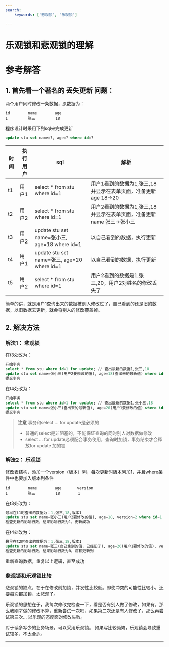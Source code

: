 ```yaml
---
search:
    keywords: ['悲观锁', '乐观锁']

---
```



# 乐观锁和悲观锁的理解

# 参考解答

## 1. 首先看一个著名的 **丢失更新** 问题：
两个用户同时修改一条数据，原数据为：
```
id        name        age
1         张三         18
```

程序设计时采用下列sql来完成更新
```sql
update stu set name=?, age=? where id=?
```

|时间|执行用户|sql|解析|
|-|-|-|-|
|t1|用户1|select * from stu where id=1|用户1看到的数据为1,张三,18并显示在表单页面，准备更新age 18->20 |
|t2|用户2|select * from stu where id=1|用户2看到的数据为1,张三,18并显示在表单页面，准备更新name 张三->张小三|
|t3|用户2|update stu set name=张小三, age=18 where id=1|以自己看到的数据，执行更新|
|t4|用户1|update stu set name=张三, age=20 where id=1|以自己看到的数据，执行更新|
|t5|用户2|select * from stu where id=1|用户2看到的数据是1,张三,20，用户2对姓名的修改丢失了|

简单的讲，就是用户1查询出来的数据被别人修改过了，自己看到的还是旧的数据，以旧数据去更新，就会将别人的修改覆盖掉。

## 2. 解决方法

### 解法1： 悲观锁
在t3处改为：
```sql
开始事务
select * from stu where id=1 for update; // 查出最新的数据1,张三,18
update stu set name=张小三(用户2要修改的值), age=18(查出来的最新值) where id=1;
提交事务
```

在t4处改为：
```sql
开始事务
select * from stu where id=1 for update; // 查出最新的数据1,张小三,18
update stu set name=张小三(查出来的最新值), age=20(用户1要修改的值) where id=1;
提交事务
```

> **注意**
事务和select ... for update是必须的
> * 普通的select是非阻塞的，不能保证查询的同时别人对数据做修改
> * select ... for update必须配合事务使用，查询时加锁，事务结束才会释放for update 加的锁

### 解法2： 乐观锁
修改表结构，添加一个version（版本）列，每次更新时版本列加1，并且where条件中也要加入版本列条件
```
id        name        age       version
1         张三         18        1
```

在t3处改为：
```sql
最早在t1时查出的数据为：1,张三,18,版本1
update stu set name=张小三(用户2要修改的值), age=18, version=2 where id=1 and version=1;
检查更新的影响行数，结果影响行数为1，更新成功
```

在t4处改为：
```sql
最早在t2时查出的数据为：1,张三,18,版本1
update stu set name=张三(自己拿到的值，已经旧了), age=20(用户1要修改的值), version=2 where id=1 and version=1;
检查更新的影响行数，结果影响行数为0，没有更新到
```
重新查询数据，重复以上逻辑，直至成功


### 悲观锁和乐观锁比较
悲观锁的缺点，在于在修改前加锁，并发性比较低。即使冲突的可能性比较小，还要每次都加锁，太悲观了。

乐观锁的思想在于，我每次修改完检查一下，看是否有别人做了修改，如果有，那么我刚才做的修改不算，重新尝试一次吧，如果第二次还是有人修改了，那么再尝试第三次... 以乐观的态度面对修改失败。

对于读多写少的业务场景，可以采用乐观锁。 如果写比较频繁，乐观锁会导致重试较多，不太合适。

---




